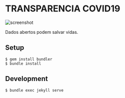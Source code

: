 # TRANSPARENCIA COVID19
![screenshot](https://github.com/okfn-brasil/transparenciacovid19/blob/master/assets/images/banner-covid.png)

Dados abertos podem salvar vidas.

## Setup

```console
$ gem install bundler
$ bundle install
```

## Development

```console
$ bundle exec jekyll serve
```
